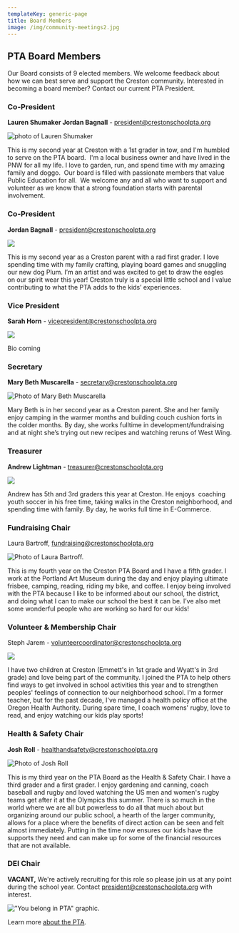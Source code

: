 ```yaml
---
templateKey: generic-page
title: Board Members
image: /img/community-meetings2.jpg
---
```

## **PTA Board Members**

Our Board consists of 9 elected members. We welcome feedback about how we can best serve and support the Creston community. Interested in becoming a board member? Contact our current PTA President.

### **Co-President**

**Lauren Shumaker Jordan Bagnall** - [president@crestonschoolpta.org](president@crestonschoolpta.org)

![photo of Lauren Shumaker](/img/img_9312.jpg "Lauren Shumaker")

This is my second year at Creston with a 1st grader in tow, and I'm humbled to serve on the PTA board.  I'm a local business owner and have lived in the PNW for all my life. I love to garden, run, and spend time with my amazing family and doggo.  Our board is filled with passionate members that value Public Education for all.  We welcome any and all who want to support and volunteer as we know that a strong foundation starts with parental involvement. 

<!--EndFragment--> 

### **C﻿o-President**

**Jordan Bagnall** - [president@crestonschoolpta.org](president@crestonschoolpta.org)

![](/img/img_4434.jpeg)

<!--StartFragment-->

This is my second year as a Creston parent with a rad first grader. I love spending time with my family crafting, playing board games and snuggling our new dog Plum. I’m an artist and was excited to get to draw the eagles on our spirit wear this year! Creston truly is a special little school and I value contributing to what the PTA adds to the kids’ experiences.

<!--EndFragment-->

### **Vice President**

**Sarah Horn** - vicepresident@crestonschoolpta.org 

![](/img/screenshot-2025-01-13-at-9.28.01 pm.png)

Bio coming 

### **Secretary**

**Mary Beth Muscarella** - secretary@crestonschoolpta.org  

![Photo of Mary Beth Muscarella](/img/img_0730.jpg)

<!--StartFragment-->

Mary Beth is in her second year as a Creston parent. She and her family enjoy camping in the warmer months and building couch cushion forts in the colder months. By day, she works fulltime in development/fundraising and at night she’s trying out new recipes and watching reruns of West Wing.

<!--EndFragment-->

### **Treasurer**

**Andrew Lightman** - treasurer@crestonschoolpta.org  

![](/img/img_9311.jpg)

<!--StartFragment-->

Andrew has 5th and 3rd graders this year at Creston. He enjoys  coaching youth soccer in his free time, taking walks in the Creston neighborhood, and spending time with family. By day, he works full time in E-Commerce.

<!--EndFragment-->

### **Fundraising Chair**

Laura Bartroff, fundraising@crestonschoolpta.org

![Photo of Laura Bartroff.](/img/img_5127.jpeg)

This is my fourth year on the Creston PTA Board and I have a fifth grader. I work at the Portland Art Museum during the day and enjoy playing ultimate frisbee, camping, reading, riding my bike, and coffee. I enjoy being involved with the PTA because I like to be informed about our school, the district, and doing what I can to make our school the best it can be. I’ve also met some wonderful people who are working so hard for our kids! 

### **Volunteer & Membership Chair**

Steph Jarem - volunteercoordinator@crestonschoolpta.org  

![](/img/img_9314.jpg)

<!--StartFragment-->

I have two children at Creston (Emmett's in 1st grade and Wyatt's in 3rd grade) and love being part of the community. I joined the PTA to help others find ways to get involved in school activities this year and to strengthen peoples' feelings of connection to our neighborhood school. I'm a former teacher, but for the past decade, I've managed a health policy office at the Oregon Health Authority. During spare time, I coach womens' rugby, love to read, and enjoy watching our kids play sports!

<!--EndFragment-->

### **Health & Safety Chair**

**Josh Roll** - healthandsafety@crestonschoolpta.org

![Photo of Josh Roll](/img/img_5128.jpeg)

This is my third year on the PTA Board as the Health & Safety Chair. I have a  third grader and a first  grader. I enjoy gardening and canning, coach baseball and rugby and loved watching the US men and women's rugby teams get after it at the Olympics this summer. There is so much in the world where we are all but powerless to do all that much about but organizing around our public school, a hearth of the larger community, allows for a place where the benefits of direct action can be seen and felt almost immediately. Putting in the time now ensures our kids have the supports they need and can make up for some of the financial resources that are not available. 

### **DEI Chair**

**VACANT,** We're actively recruiting for this role so please join us at any point during the school year. Contact president@crestonschoolpta.org with interest.

!["You belong in PTA" graphic.](/img/pta-creates-supports-amplifies-tw.png)

Learn more [about the PTA](https://crestonschoolpta.org/about/about-creston-pta).